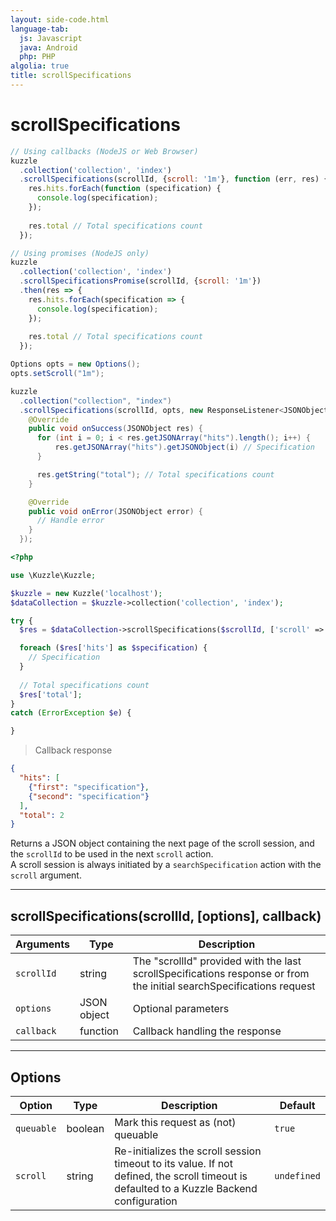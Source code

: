 ```yaml
---
layout: side-code.html
language-tab:
  js: Javascript
  java: Android
  php: PHP
algolia: true
title: scrollSpecifications
---
```


# scrollSpecifications

```js
// Using callbacks (NodeJS or Web Browser)
kuzzle
  .collection('collection', 'index')
  .scrollSpecifications(scrollId, {scroll: '1m'}, function (err, res) {
    res.hits.forEach(function (specification) {
      console.log(specification);      
    });
    
    res.total // Total specifications count
  });

// Using promises (NodeJS only)
kuzzle
  .collection('collection', 'index')
  .scrollSpecificationsPromise(scrollId, {scroll: '1m'})
  .then(res => {
    res.hits.forEach(specification => {
      console.log(specification);
    });
    
    res.total // Total specifications count
  });
```

```java
Options opts = new Options();
opts.setScroll("1m");

kuzzle
  .collection("collection", "index")
  .scrollSpecifications(scrollId, opts, new ResponseListener<JSONObject>() {
    @Override
    public void onSuccess(JSONObject res) {
      for (int i = 0; i < res.getJSONArray("hits").length(); i++) {
          res.getJSONArray("hits").getJSONObject(i) // Specification
      }

      res.getString("total"); // Total specifications count
    }

    @Override
    public void onError(JSONObject error) {
      // Handle error
    }
  });
```

```php
<?php

use \Kuzzle\Kuzzle;

$kuzzle = new Kuzzle('localhost');
$dataCollection = $kuzzle->collection('collection', 'index');

try {
  $res = $dataCollection->scrollSpecifications($scrollId, ['scroll' => '1m']);

  foreach ($res['hits'] as $specification) {
    // Specification
  }
  
  // Total specifications count
  $res['total'];
}
catch (ErrorException $e) {

}
```

> Callback response

```json
{
  "hits": [
    {"first": "specification"},
    {"second": "specification"}
  ],
  "total": 2
}
```

Returns a JSON object containing the next page of the scroll session, and the `scrollId` to be used in the next `scroll` action.  
A scroll session is always initiated by a `searchSpecification` action with the `scroll` argument.

---

## scrollSpecifications(scrollId, [options], callback)

| Arguments | Type | Description |
|---------------|---------|----------------------------------------|
| ``scrollId`` | string | The "scrollId" provided with the last scrollSpecifications response or from the initial searchSpecifications request |
| ``options`` | JSON object | Optional parameters |
| ``callback`` | function | Callback handling the response |

---

## Options

| Option | Type | Description | Default |
|---------------|---------|----------------------------------------|---------|
| ``queuable`` | boolean | Mark this request as (not) queuable | ``true`` |
| ``scroll`` | string | Re-initializes the scroll session timeout to its value. If not defined, the scroll timeout is defaulted to a Kuzzle Backend configuration | ``undefined`` |
